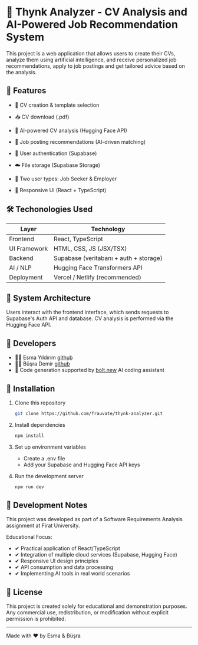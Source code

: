 # 🧠 Thynk Analyzer - CV Analysis and AI-Powered Job Recommendation System

This project is a web application that allows users to create their CVs, analyze them using artificial intelligence, and receive personalized job recommendations, apply to job postings and get tailored advice based on the analysis.

## 🚀 Features

- 📄 CV creation & template selection

- 📥 CV download (.pdf)

- 🧠 AI-powered CV analysis (Hugging Face API)

- 💼 Job posting recommendations (AI-driven matching)

- 🔐 User authentication (Supabase)

- ☁️ File storage (Supabase Storage)

- 👥 Two user types: Job Seeker & Employer

- 📱 Responsive UI (React + TypeScript)

## 🛠️ Techonologies Used

| Layer         | Technology            |
|----------------|----------------------|
| Frontend       | React, TypeScript    |
| UI Framework   | HTML, CSS, JS (JSX/TSX) |
| Backend        | Supabase (veritabanı + auth + storage) |
| AI / NLP       | Hugging Face Transformers API |
| Deployment     | Vercel / Netlify (recommended) |

## 🧩 System Architecture

Users interact with the frontend interface, which sends requests to Supabase's Auth API and database. CV analysis is performed via the Hugging Face API.

## 👥 Developers

- 👩‍💻 Esma Yıldırım [github](https://github.com/frauvate)
- 👩‍💻 Büşra Demir [github](https://github.com/busrademirrr)
- 🤖 Code generation supported by [bolt.new](https://bolt.new) AI coding assistant

## 🔧 Installation

1. Clone this repository 
   ```bash
   git clone https://github.com/frauvate/thynk-analyzer.git
   ```

2. Install dependencies
   ```bash
   npm install
   ```

3. Set up environment variables
   - Create a .env file
   - Add your Supabase and Hugging Face API keys

4. Run the development server
   ```bash
   npm run dev
   ```

## 🧪 Development Notes

This project was developed as part of a Software Requirements Analysis assignment at Firat University.

Educational Focus:
- ✔ Practical application of React/TypeScript
- ✔ Integration of multiple cloud services (Supabase, Hugging Face)
- ✔ Responsive UI design principles
- ✔ API consumption and data processing
- ✔ Implementing AI tools in real world scenarios

## 📄 License

This project is created solely for educational and demonstration purposes.  
Any commercial use, redistribution, or modification without explicit permission is prohibited.

---
Made with ❤️ by Esma & Büşra
